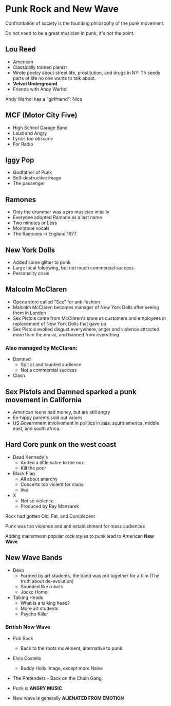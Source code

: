 # Punk Rock and New Wave

Confrontation of society is the founding philosophy of the punk movement.

Do not need to be a great musician in punk, it's not the point.

## Lou Reed
- American
- Classically trained pianist
- Wrote poetry about street life, prostitution, and drugs in NY: Th seedy parts of life no one wants to talk about.
- **Velvet Underground**
- Friends with Andy Warhol


Andy Warhol has a "girlfriend": Nico

## MCF (Motor City Five)
- High School Garage Band
- Loud and Angry
- Lyrics *too obscene*
- For Radio

## Iggy Pop
- Godfather of Punk
- Self-destructive image
- The passenger

## Ramones
- Only the drummer was a pro musician initially
- Everyone adopted Ramone as a last name
- Two minutes or Less
- Monotone vocals
- The Ramones in England 1977

## New York Dolls
- Added some glitter to punk
- Large local foloowing, but not much commercial success
- Personality crisis

## Malcolm McClaren
- Opens store called "Sex" for anti-fashion
- Malcolm McClaren becomes manager of New York Dolls after seeing them in London
- Sex Pistols came from McClaren's store as customers and employees in replacement of New York Dolls that gave up
- Sex Pistols evoked disgust everywhere, anger and violence attracted more than the music, and banned from everything

### Also managed by McClaren:
- Damned
   - Spit at and taunted audience
   - Not a commercial success
- Clash

## Sex Pistols and Damned sparked a punk movement in California
- American teens had money, but are still angry
- Ex-hippy parents sold out values
- US Government involvement in politics in asia, south america, middle east, and south africa.

## Hard Core punk on the west coast
- Dead Kennedy's
   - Added a little satire to the mix
   - Kill the poor
- Black Flag
   - All about anarchy
   - Concerts too violent for clubs
   - live
- X
   - Not so violence
   - Produced by Ray Manzarek

Rock had gotten Old, Fat, and Complacent

Punk was too violence and anti establishment for mass audiences

Adding mainstream popular rock styles to punk lead to American **New Wave**

## New Wave Bands
- Devo
   - Formed by art students, the band was put together for a film (The truth about de-evolution)
   - Sounded like robots
   - Jocko Homo
- Talking Heads
   - What is a talking head?
   - More art students
   - Psycho Killer

### British New Wave
- Pub Rock
   - Back to the roots movement, alternative to punk
- Elvis Costello
   - Buddy Holly image, except more Naive
- The Pretenders - Back on the Chain Gang

- Punk is **ANGRY MUSIC**

- New wave is generally **ALIENATED FROM EMOTION**
